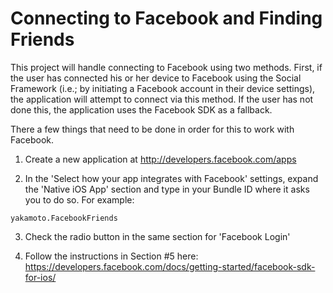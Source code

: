 Connecting to Facebook and Finding Friends
===========

This project will handle connecting to Facebook using two methods.
First, if the user has connected his or her device to Facebook using the
Social Framework (i.e.; by initiating a Facebook account in their device
settings), the application will attempt to connect via this method. If
the user has not done this, the application uses the Facebook SDK as a
fallback.

There a few things that need to be done in order for this to work with
Facebook.

1. Create a new application at http://developers.facebook.com/apps

2. In the 'Select how your app integrates with Facebook' settings,
expand the 'Native iOS App' section and type in your Bundle ID where it
asks you to do so. For example:

```
yakamoto.FacebookFriends
```

3. Check the radio button in the same section for 'Facebook Login'

4. Follow the instructions in Section #5 here:
https://developers.facebook.com/docs/getting-started/facebook-sdk-for-ios/
